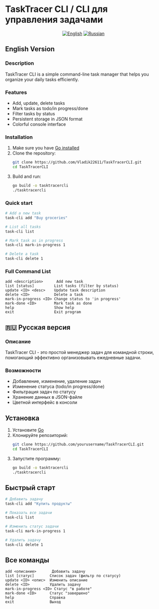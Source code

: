 # TaskTracer CLI  / CLI для управления задачами 

<div align="center">
  <a href="#english-version"><img src="https://img.shields.io/badge/English-🇬🇧-blue?style=for-the-badge" alt="English"></a>
  <a href="#русская-версия"><img src="https://img.shields.io/badge/Русский-🇷🇺-red?style=for-the-badge" alt="Russian"></a>
</div>

<a id="english-version"></a>
## English Version

### Description
TaskTracer CLI is a simple command-line task manager that helps you organize your daily tasks efficiently.

### Features
-  Add, update, delete tasks
- Mark tasks as todo/in progress/done
- Filter tasks by status
- Persistent storage in JSON format
- Colorful console interface

### Installation
1. Make sure you have [Go installed](https://golang.org/dl/)
2. Clone the repository:
   ```bash
   git clone https://github.com/Vladik22611/TaskTracerCLI.git
   cd TaskTracerCLI
   ```
3. Build and run:
    ```bash
   go build -o tasktracercli
   ./tasktracercli
   ```
### Quick start 
   ``` bash
   # Add a new task
   task-cli add "Buy groceries"
   
   # List all tasks
   task-cli list
   
   # Mark task as in progress
   task-cli mark-in-progress 1
   
   # Delete a task
   task-cli delete 1
   ```
### Full Command List
``` text
add <description>      Add new task
list [status]         List tasks (filter by status)
update <ID> <desc>    Update task description
delete <ID>           Delete a task
mark-in-progress <ID> Change status to 'in progress'
mark-done <ID>        Mark task as done
help                  Show help
exit                  Exit program
```
<a id="русская-версия"></a>
## 🇷🇺 Русская версия
### Описание
TaskTracer CLI - это простой менеджер задач для командной строки, помогающий эффективно организовывать ежедневные задачи.

### Возможности
- Добавление, изменение, удаление задач
- Изменение статуса (todo/in progress/done)
- Фильтрация задач по статусу
- Хранение данных в JSON-файле
- Цветной интерфейс в консоли

## Установка
1. Установите [Go](https://golang.org/dl/)
2. Клонируйте репозиторий:
   ```bash
   git clone https://github.com/yourusername/TaskTracerCLI.git
   cd TaskTracerCLI
   ```
3. Запустите программу:
    ```bash
   go build -o tasktracercli
   ./tasktracercli
   ```
## Быстрый старт
```bash
# Добавить задачу
task-cli add "Купить продукты"

# Показать все задачи
task-cli list

# Изменить статус задачи
task-cli mark-in-progress 1

# Удалить задачу
task-cli delete 1
```
## Все команды
```text
add <описание>       Добавить задачу
list [статус]       Список задач (фильтр по статусу)
update <ID> <опис>  Изменить описание
delete <ID>         Удалить задачу
mark-in-progress <ID> Статус "в работе"
mark-done <ID>      Статус "завершено"
help                Справка
exit                Выход
```

   
